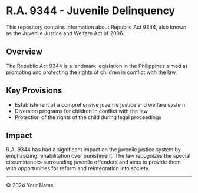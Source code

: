 # R.A. 9344 - Juvenile Delinquency

This repository contains information about Republic Act 9344, also known as the Juvenile Justice and Welfare Act of 2006.

## Overview

The Republic Act 9344 is a landmark legislation in the Philippines aimed at promoting and protecting the rights of children in conflict with the law.

## Key Provisions

- Establishment of a comprehensive juvenile justice and welfare system
- Diversion programs for children in conflict with the law
- Protection of the rights of the child during legal proceedings

## Impact

R.A. 9344 has had a significant impact on the juvenile justice system by emphasizing rehabilitation over punishment. The law recognizes the special circumstances surrounding juvenile offenders and aims to provide them with opportunities for reform and reintegration into society.

---

&copy; 2024 Your Name
